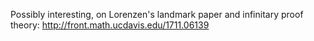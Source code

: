 




Possibly interesting, on Lorenzen's landmark paper and infinitary proof theory:
http://front.math.ucdavis.edu/1711.06139
